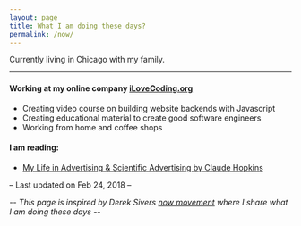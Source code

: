 ```yaml
---
layout: page
title: What I am doing these days?
permalink: /now/
---
```


Currently living in Chicago with my family.

---

#### Working at my online company [iLoveCoding.org](https://iLoveCoding.org )
- Creating video course on building website backends with Javascript
- Creating educational material to create good software engineers
- Working from home and coffee shops

#### I am reading:
- [My Life in Advertising & Scientific Advertising by Claude Hopkins](https://www.amazon.com/gp/product/0844231010/ref=x_gr_w_bb_sout?ie=UTF8&tag=x_gr_w_bb_sout-20&linkCode=as2&camp=1789&creative=9325&creativeASIN=0844231010&SubscriptionId=1MGPYB6YW3HWK55XCGG2)


– Last updated on Feb 24, 2018 –

--
*This page is inspired by Derek Sivers [now movement](https://nownownow.com/about) where I share what I am doing these days* --
